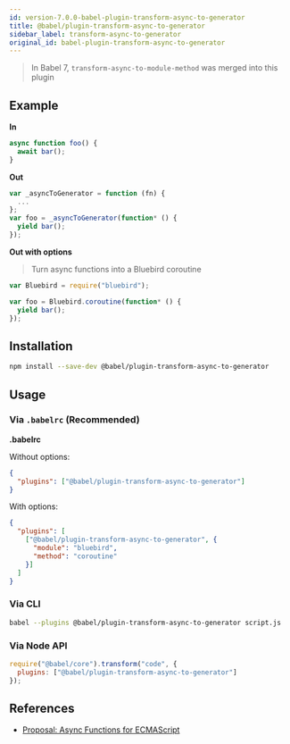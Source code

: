 ```yaml
---
id: version-7.0.0-babel-plugin-transform-async-to-generator
title: @babel/plugin-transform-async-to-generator
sidebar_label: transform-async-to-generator
original_id: babel-plugin-transform-async-to-generator
---
```


> In Babel 7, `transform-async-to-module-method` was merged into this plugin

## Example

**In**

```javascript
async function foo() {
  await bar();
}
```

**Out**

```javascript
var _asyncToGenerator = function (fn) {
  ...
};
var foo = _asyncToGenerator(function* () {
  yield bar();
});
```

**Out with options**

> Turn async functions into a Bluebird coroutine

```javascript
var Bluebird = require("bluebird");

var foo = Bluebird.coroutine(function* () {
  yield bar();
});
```

## Installation

```sh
npm install --save-dev @babel/plugin-transform-async-to-generator
```

## Usage

### Via `.babelrc` (Recommended)

**.babelrc**

Without options:

```json
{
  "plugins": ["@babel/plugin-transform-async-to-generator"]
}
```

With options:

```json
{
  "plugins": [
    ["@babel/plugin-transform-async-to-generator", {
      "module": "bluebird",
      "method": "coroutine"
    }]
  ]
}
```

### Via CLI

```sh
babel --plugins @babel/plugin-transform-async-to-generator script.js
```

### Via Node API

```javascript
require("@babel/core").transform("code", {
  plugins: ["@babel/plugin-transform-async-to-generator"]
});
```

## References

* [Proposal: Async Functions for ECMAScript](https://github.com/tc39/ecmascript-asyncawait)

